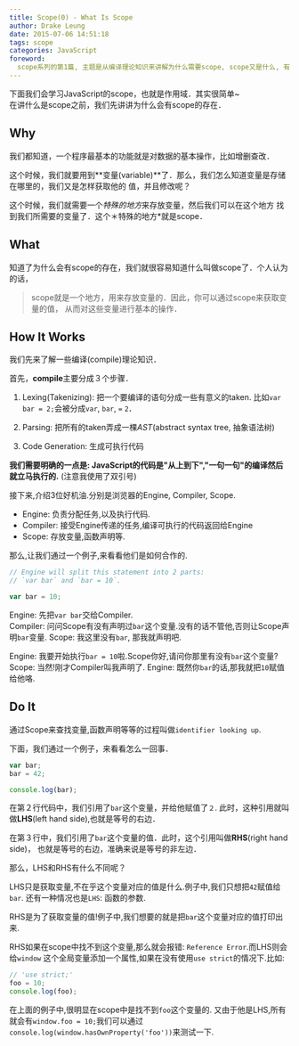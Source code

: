 ```yaml
---
title: Scope(0) - What Is Scope
author: Drake Leung
date: 2015-07-06 14:51:18
tags: scope
categories: JavaScript
foreword:
  scope系列的第1篇, 主题是从编译理论知识来讲解为什么需要scope, scope又是什么, 有什么作用.
---
```


下面我们会学习JavaScript的scope，也就是作用域．其实很简单~  
在讲什么是scope之前，我们先讲讲为什么会有scope的存在．

## Why
我们都知道，一个程序最基本的功能就是对数据的基本操作，比如增删查改．

这个时候，我们就要用到**变量(variable)**了．那么，我们怎么知道变量是存储在哪里的，我们又是怎样获取他的
值，并且修改呢？

这个时候，我们就需要一个*特殊的地方*来存放变量，然后我们可以在这个地方
找到我们所需要的变量了．这个＊特殊的地方*就是scope．

## What
知道了为什么会有scope的存在，我们就很容易知道什么叫做scope了．个人认为的话，

> scope就是一个地方，用来存放变量的．因此，你可以通过scope来获取变量的值，
从而对这些变量进行基本的操作．

## How It Works
我们先来了解一些编译(compile)理论知识．

首先，**compile**主要分成３个步骤．

1. Lexing(Takenizing): 把一个要编译的语句分成一些有意义的taken.
    比如`var bar = 2;`会被分成`var`, `bar`, `=` `2`．

2. Parsing: 把所有的taken弄成一棵*AST*(abstract syntax tree, 抽象语法树)

3. Code Generation: 生成可执行代码

**我们需要明确的一点是: JavaScript的代码是"从上到下","一句一句"的编译然后就立马执行的.**
(注意我使用了双引号)

接下来,介绍3位好机油.分别是浏览器的Engine, Compiler, Scope.

- Engine: 负责分配任务,以及执行代码.
- Compiler: 接受Engine传递的任务,编译可执行的代码返回给Engine
- Scope: 存放变量,函数声明等.

那么,让我们通过一个例子,来看看他们是如何合作的.

```javascript
// Engine will split this statement into 2 parts:
// `var bar` and `bar = 10`.

var bar = 10;
```
Engine: 先把`var bar`交给Compiler.  
Compiler: 问问Scope有没有声明过`bar`这个变量.没有的话不管他,否则让Scope声明`bar`变量.
Scope: 我这里没有`bar`, 那我就声明吧.  

Engine: 我要开始执行`bar = 10`啦.Scope你好,请问你那里有没有`bar`这个变量?
Scope: 当然!刚才Compiler叫我声明了.
Engine: 既然你`bar`的话,那我就把`10`赋值给他咯.


## Do It
通过Scope来查找变量,函数声明等等的过程叫做`identifier looking up`.

下面，我们通过一个例子，来看看怎么一回事．

```javascript
var bar;
bar = 42;

console.log(bar);
```

在第２行代码中，我们引用了`bar`这个变量，并给他赋值了`２`.
此时，这种引用就叫做**LHS**(left hand side),也就是等号的右边．

在第３行中，我们引用了`bar`这个变量的值．此时，这个引用叫做**RHS**(right hand side)，
也就是等号的右边，准确来说是等号的非左边．

那么，LHS和RHS有什么不同呢？

LHS只是获取变量,不在乎这个变量对应的值是什么.例子中,我们只想把`42`赋值给`bar`.
还有一种情况也是`LHS`: 函数的参数.

RHS是为了获取变量的值!例子中,我们想要的就是把`bar`这个变量对应的值打印出来.

RHS如果在scope中找不到这个变量,那么就会报错: `Reference Error`.而LHS则会给`window`
这个全局变量添加一个属性,如果在没有使用`use strict`的情况下.比如:
```javascript
// 'use strict;'
foo = 10;
console.log(foo);
```
在上面的例子中,很明显在scope中是找不到`foo`这个变量的.
又由于他是LHS,所有就会有`window.foo = 10;`我们可以通过`console.log(window.hasOwnProperty('foo'))`来测试一下.

